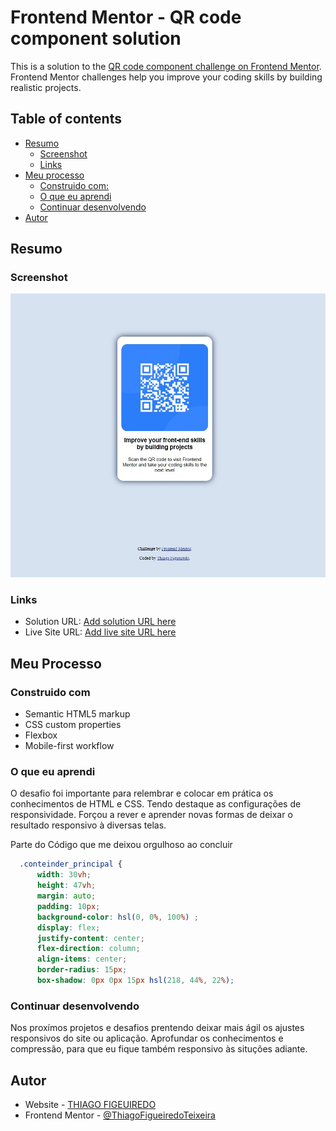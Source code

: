 # Frontend Mentor - QR code component solution

This is a solution to the [QR code component challenge on Frontend Mentor](https://www.frontendmentor.io/challenges/qr-code-component-iux_sIO_H). Frontend Mentor challenges help you improve your coding skills by building realistic projects. 

## Table of contents

- [Resumo](#Resumo)
  - [Screenshot](#screenshot)
  - [Links](#links)
- [Meu processo](#meu-processo)
  - [Construido com:](#construido-com)
  - [O que eu aprendi](#o-que-eu-aprendi)
  - [Continuar desenvolvendo](#continuar-desenvolvendo)  
- [Autor](#autor)


## Resumo

### Screenshot

![](./images/QR_CODE_DEFINITIVO.jpg)


### Links

- Solution URL: [Add solution URL here](https://your-solution-url.com)
- Live Site URL: [Add live site URL here](https://your-live-site-url.com)


## Meu Processo

### Construido com

- Semantic HTML5 markup
- CSS custom properties
- Flexbox
- Mobile-first workflow


### O que eu aprendi

O desafio foi importante para relembrar e colocar em prática os conhecimentos de HTML e CSS.
Tendo destaque as configurações de responsividade. Forçou a rever e aprender novas formas de deixar o resultado responsivo à diversas telas.

Parte do Código que me deixou orgulhoso ao concluir

```css
  .conteinder_principal {
      width: 30vh;
      height: 47vh;
      margin: auto;
      padding: 10px;
      background-color: hsl(0, 0%, 100%) ;
      display: flex;
      justify-content: center;
      flex-direction: column;
      align-items: center;
      border-radius: 15px;
      box-shadow: 0px 0px 15px hsl(218, 44%, 22%);
```


### Continuar desenvolvendo

Nos proxímos projetos e desafios prentendo deixar mais ágil os ajustes responsivos do site ou aplicação.
Aprofundar os conhecimentos e compressão, para que eu fique também responsivo às situções adiante.


## Autor

- Website - [THIAGO FIGEUIREDO](https://github.com/ThiagoFigueiredoTeixeira)
- Frontend Mentor - [@ThiagoFigueiredoTeixeira](https://www.frontendmentor.io/profile/ThiagoFigueiredoTeixeira)



